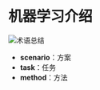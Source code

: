 # 机器学习介绍 #
![术语总结](https://i.imgur.com/w3m9SiM.png)

- **scenario**：方案
- **task**：任务
- **method**：方法
